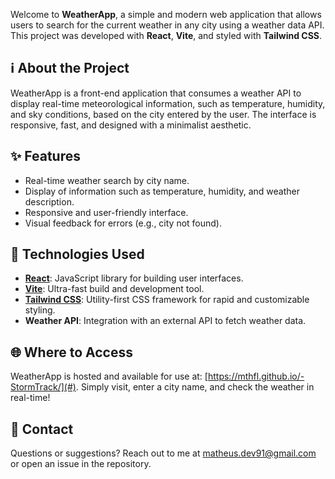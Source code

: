 Welcome to **WeatherApp**, a simple and modern web application that allows users to search for the current weather in any city using a weather data API. This project was developed with **React**, **Vite**, and styled with **Tailwind CSS**.

## ℹ️ About the Project

WeatherApp is a front-end application that consumes a weather API to display real-time meteorological information, such as temperature, humidity, and sky conditions, based on the city entered by the user. The interface is responsive, fast, and designed with a minimalist aesthetic.

## ✨ Features

- Real-time weather search by city name.
- Display of information such as temperature, humidity, and weather description.
- Responsive and user-friendly interface.
- Visual feedback for errors (e.g., city not found).

## 🚀 Technologies Used

- **[React](https://react.dev/)**: JavaScript library for building user interfaces.
- **[Vite](https://vitejs.dev/)**: Ultra-fast build and development tool.
- **[Tailwind CSS](https://tailwindcss.com/)**: Utility-first CSS framework for rapid and customizable styling.
- **Weather API**: Integration with an external API to fetch weather data.



## 🌐 Where to Access

WeatherApp is hosted and available for use at: [https://mthfl.github.io/-StormTrack/](#). Simply visit, enter a city name, and check the weather in real-time!

## 📧 Contact

Questions or suggestions? Reach out to me at [matheus.dev91@gmail.com](mailto:matheus.dev91@gmail.com) or open an issue in the repository.
